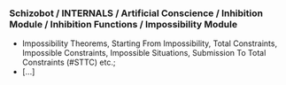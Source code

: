 ### Schizobot / INTERNALS / Artificial Conscience / Inhibition Module / Inhibition Functions / Impossibility Module
* Impossibility Theorems, Starting From Impossibility, Total Constraints, Impossible Constraints, Impossible Situations, Submission To Total Constraints (#STTC) etc.;
* [...]
